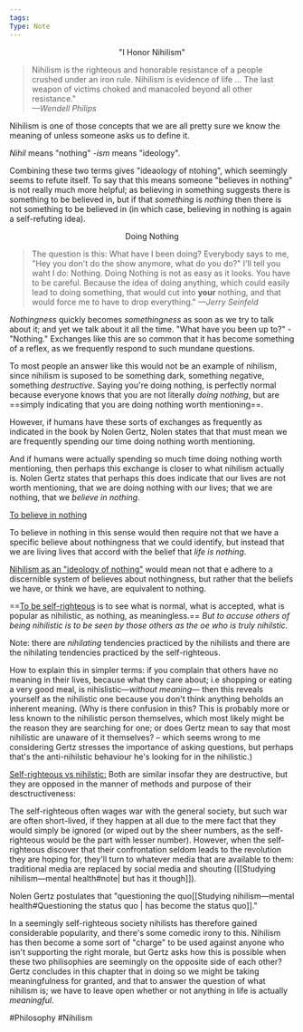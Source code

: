 ```yaml
---
tags: 
Type: Note
---
```


<center>"I Honor Nihilism"</center>

> Nihilism is the righteous and honorable resistance of a people crushed under an iron rule. Nihilism is evidence of life ... The last weapon of victims choked and manacoled beyond all other resistance."  
> *—Wendell Philips*


Nihilism is one of those concepts that we are all pretty sure we know the meaning of unless someone asks us to define it. 

*Nihil* means "nothing" *-ism* means "ideology".

Combining these two terms gives "ideaology of ntohing", which seemingly seems to refute itself. To say that this means someone "believes in nothing" is not really much more helpful; as believing in something suggests there is something to be believed in, but if that *something* is *nothing* then there is not something to be believed in (in which case, believing in nothing is again a self-refuting idea).

<center>Doing Nothing</center>

> The question is this: What have I been doing? Everybody says to me, "Hey you don't do the show anymore, what do you do?" I'll tell you waht I do: Nothing. Doing Nothing is not as easy as it looks. You have to be careful. Because the idea of doing anything, which could easily lead to doing something, that would cut into **your** nothing, and that would force me to have to drop everything." *—Jerry Seinfeld*

*Nothingness* quickly becomes *somethingness* as soon as we try to talk about it; and yet we talk about it all the time. "What have you been up to?" - "Nothing." Exchanges like this are so common that it has become something of a reflex, as we frequently respond to such mundane questions. 

To most people an answer like this would not be an example of nihilism, since nihilism is suposed to be something dark, something negative, something *destructive*.  Saying you're doing nothing, is perfectly normal because everyone knows that you are not literally *doing nothing*, but are ==simply indicating that you are doing nothing worth mentioning==. 

However, if humans have these sorts of exchanges as frequently as indicated in the book by Nolen Gertz, Nolen states that that must mean we are frequently spending our time doing nothing worth mentioning. 

And if humans were actually spending so much time doing nothing worth mentioning, then perhaps this exchange is closer to what nihilism actually is. Nolen Gertz states that perhaps this does indicate that our lives are not worth mentioning, that we are doing nothing with our lives; that we are nothing, that we *believe in nothing*.

<u>To believe in nothing </u>

To believe in nothing in this sense would then require not that we have a specific believe about nothingness that we could identify, but instead that we are living lives that accord with the belief that *life is nothing*.

<u>Nihilism as an "ideology of nothing"</u> would mean not that e adhere to a discernible system of believes about nothingness, but rather that the beliefs we have, or think we have, are equivalent to nothing.

==<u>To be self-righteous</u> is to see what is normal, what is accepted, what is popular as nihilistic, as nothing, as meaningless.== *But to accuse others of being nihilistic is to be seen by those others as the oe who is truly nihilstic.* 

Note: there are *nihilating* tendencies practiced by the nihilists and there are the nihilating tendencies practiced by the self-righteous. 

How to explain this in simpler terms: if you complain that others have no meaning in their lives, because what they care about; i.e shopping or eating a very good meal, is nihislistic—*without meaning*— then this reveals yourself as the nihilistic one because you don't think anything beholds an inherent meaning. (Why is there confusion in this? This is probably more or less known to the nihilistic person themselves, which most likely might be the reason they are searching for one; or does Gertz mean to say that most nihilistic are unaware of it themselves? – which seems wrong to me considering Gertz stresses the importance of asking questions, but perhaps that's the anti-nihilstic behaviour he's looking for in the nihilistic.)

<u>Self-righteous vs nihilstic:</u> Both are similar insofar they are destructive, but they are opposed in the manner of methods and purpose of their desctructiveness:

The self-righteous often wages war with the general society, but such war are often short-lived, if they happen at all due to the mere fact that they would simply be ignored (or wiped out by the sheer numbers, as the self-righteous would be the part with lesser number). However, when the self-righteous discover that their confrontation seldom leads to the revolution they are hoping for, they'll turn to whatever media that are available to them: traditional media are replaced by social media and shouting ([[Studying nihilism—mental health#note| but has it though]]).

Nolen Gertz postulates that "questioning the quo[[Studying nihilism—mental health#Questioning the status quo | has become the status quo]]."

In a seemingly self-righteous society nihilists has therefore gained considerable popularity, and there's some comedic irony to this. Nihilism has then become a some sort of "charge" to be used against anyone who isn't supporting the right morale, but Gertz asks how this is possible when these two philisophies are seemingly on the opposite side of each other? Gertz concludes in this chapter that in doing so we might be taking meaningfulness for granted, and that to answer the question of what nihilism is; we have to leave open whether or not anything in life is actually *meaningful*. 




#Philosophy #Nihilism 

